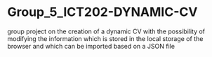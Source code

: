 # Group_5_ICT202-DYNAMIC-CV
group project on the creation of a dynamic CV with the possibility of modifying the information which is stored in the local storage of the browser and which can be imported based on a JSON file
